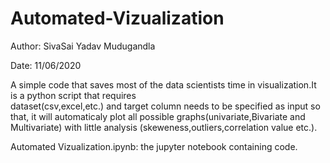 # Automated-Vizualization

Author: SivaSai Yadav Mudugandla

Date: 11/06/2020

A simple code that saves most of the data scientists time in visualization.It is a python script that requires  
dataset(csv,excel,etc.) and target column needs to be specified as input so that, it will automaticaly plot all possible 
graphs(univariate,Bivariate and Multivariate) with little analysis (skeweness,outliers,correlation value etc.).

Automated Vizualization.ipynb: the jupyter notebook containing code.
